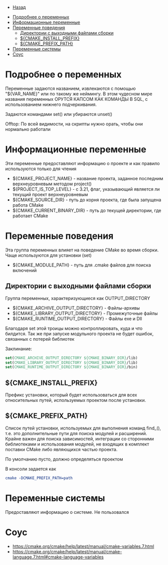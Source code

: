 * [Назад](./Readme.md)

- [Подробнее о переменных](#подробнее-о-переменных)
- [Информационные переменные](#информационные-переменные)
- [Переменные поведения](#переменные-поведения)
  - [Директории с выходными файлами сборки](#директории-с-выходными-файлами-сборки)
  - [${CMAKE\_INSTALL\_PREFIX}](#cmake_install_prefix)
  - [${CMAKE\_PREFIX\_PATH}](#cmake_prefix_path)
- [Переменные системы](#переменные-системы)
- [Соус](#соус)

# Подробнее о переменных

Переменные задаются названием, извлекаются с помощью "${VAR_NAME}" или по такому же неймингу. В этом чудесном мире названия переменных ОРУТСЯ КАПСОМ КАК КОМАНДЫ В SQL, с использованием нижнего подчеркивания.

Задаются командами set() или убираются unset()

Offtop: По всей видимости, на скрипты нужно орать, чтобы они нормально работали

# Информационные переменные

Эти переменные предоставляют информацию о проекте и как правило используются только для чтения

* ${CMAKE_PROJECT_NAME} - название проекта, заданное последним верхнеуровневым методом project()
* ${PROJECT_IS_TOP_LEVEL} - с 3.21, флаг, указывающий является ли текущий проект верхнеуровневым
* ${CMAKE_SOURCE_DIR} - путь до корня проекта, где была запущена работа CMake
* ${CMAKE_CURRENT_BINARY_DIR} - путь до текущей директории, где работает CMake

# Переменные поведения

Эта группа переменных влияет на поведение CMake во время сборки. Чаще используются для установки (set)

* ${CMAKE_MODULE_PATH} - путь для .cmake файлов для поиска включений

## Директории с выходными файлами сборки

Группа переменных, характеризующиеся как OUTPUT_DIRECTORY

* ${CMAKE_ARCHIVE_OUTPUT_DIRECTORY} - Файлы-архивы
* ${CMAKE_LIBRARY_OUTPUT_DIRECTORY} - Промежуточные файлы
* ${CMAKE_RUNTIME_OUTPUT_DIRECTORY} - Файлы exe и Dll

Благодаря set этой троицы можно контроллировать, куда и что билдится. Так же при запуске модульного проекта не будет ошибок, связанных с потерей библиотек

Заклинание:

```cmake
set(CMAKE_ARCHIVE_OUTPUT_DIRECTORY ${CMAKE_BINARY_DIR}/lib)
set(CMAKE_LIBRARY_OUTPUT_DIRECTORY ${CMAKE_BINARY_DIR}/lib)
set(CMAKE_RUNTIME_OUTPUT_DIRECTORY ${CMAKE_BINARY_DIR}/bin)
```

## ${CMAKE_INSTALL_PREFIX}

Префикс установки, который будет использоваться для всех относительных путей, используемых проектом после установки.

## ${CMAKE_PREFIX_PATH}

Список путей установки, используемых для выполнения команд find_(), т.е. это дополнительные пути для поиска модулей и расширений. Крайне важен для поиска зависимостей, интеграции со сторонними библиотеками и использования модулей, не входящих в комплект поставки CMake либо являющихся частью проекта.

По умолчанию пусто, должно определяться проектом

В консоли задается как

```cmake
cmake -DCMAKE_PREFIX_PATH=path
```

# Переменные системы

Предоставляют информацию о системе. Не пользовался

# Соус

* https://cmake.org/cmake/help/latest/manual/cmake-variables.7.html
* https://cmake.org/cmake/help/latest/manual/cmake-language.7.html#cmake-language-variables

[refTopLevel]:https://cmake.org/cmake/help/latest/variable/PROJECT_IS_TOP_LEVEL.html

